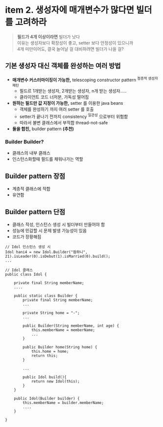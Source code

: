 <h1>item 2. 생성자에 매개변수가 많다면 빌더를 고려하라</h1>

> **필드가 4개 이상이라면** 빌더가 낫다  
> 이유는 생성자보다 확장성이 좋고, setter 보다 안정성이 있으니까  
> 4개 미만이어도, 결국 늘어날 걸 대비하려면 빌더가 나을 걸?  


<h2>기본 생성자 대신 객체를 완성하는 여러 방법</h2>

- **매개변수 커스터마이징이 가능한,** telescoping constructor pattern <sup>점층적 생성자 패턴</sup> 
  - 필드르 1개받는 생성자, 2개받는 생성자, n개 받는 생성자.....
  - 클라이언트 코드 너저분, 가독성 떨어짐
- **원하는 필드만 값 지정이 가능한,** setter 를 이용한 java beans  
  - 객체를 완성하기 까지 여러 setter 를 호출  
  - setter가 끝나기 전까지 consistency <sup>일관성</sup> 으로부터 위험함
  - 따라서 불변 클래스에서 부적합 thread-not-safe    
- **둘을 합친,** builder pattern **(추천)**


<h3>Builder Builder?</h3>

- 클래스의 내부 클래스
- 인스턴스화할때 필드를 채워나가는 역할

<h2>Builder pattern 장점</h2>

- 계층적 클래스에 적합  
- 유연함  

<h2>Builder pattern 단점</h2>

- 클래스 작성, 인스턴스 생성 시 빌더부터 만들어야 함  
- 성능에 민감할 시 문제 발생 가능성이 있음  
- 코드가 장황해짐  


~~~~
// Idol 인스턴스 생성 시
Idol hani4 = new Idol.Builder("팜하니", 21).isLeader(0).isDebut(1).isMarried(0).build();
...

// Idol 클래스
public class Idol {

    private final String memberName;
    ....
    
    public static class Builder {
        private final String memberName;
        ...

        private String home = "-";      
        ...
        
        public Builder(String memberName, int age) {
            this.memberName = memberName;
            ...
        }

        public Builder home(String home) {
            this.home = home;
            return this;
        }
        
        ...

        public Idol build(){
            return new Idol(this);
        }
    }

    public Idol(Builder builder) {
        this.memberName = builder.memberName;
        ....
    }

}
~~~~





